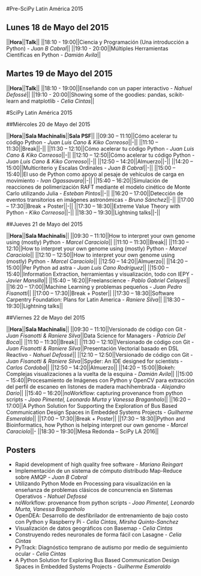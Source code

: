 #Pre-SciPy Latin América 2015

## Lunes 18 de Mayo del 2015

||**Hora**||**Talk**||
||18:10 - 19:00||Ciencia y Programación (Una introducción a Python) - *Juan B Cabral*||
||19:10 - 20:00||Múltiples Herramientas Científicas en Python - *Damián Avila*||

## Martes 19 de Mayo del 2015

||**Hora**||**Talk**||
||18:10 - 19:00||Enseñando con un paper interactivo - *Nahuel Defossé*||
||19:10 - 20:00||Showing some of the goodies: pandas, scikit-learn and matplotlib - *Celia Cintas*||


#SciPy Latin América 2015

##Miércoles 20 de Mayo del 2015

||**Hora**||**Sala Machinalis**||**Sala PSF**||
||09:30 – 11:10||Cómo acelerar tu código Python - *Juan Luis Cano & Kiko Correoso*||-||
||11:10 – 11:30||Break||-||
||11:30 – 12:10||Cómo acelerar tu código Python - *Juan Luis Cano & Kiko Correoso*||-||
||12:10 – 12:50||Cómo acelerar tu código Python - *Juan Luis Cano & Kiko Correoso*||-||
||12:50 – 14:20||Almuerzo||-||
||14:20 – 15:00||Multicriterio y Escalas Ordinales - *Juan B Cabral*||-||
||15:00 – 15:40||El uso de Python como apoyo al pesaje de vehículos de carga en movimiento -  *Ivan Ogassavara*||-||
||15:40 – 16:20||Simulación de reacciones de polimerización RAFT mediante el modelo cinético de Monte Carlo utilizando Julia - *Esteban Pintos*||-||
||16:20 – 17:00||Detección de eventos transitorios en imágenes astronómicas - *Bruno Sánchez*||-||
||17:00 – 17:30||Break + Poster||-||
||17:30 – 18:30||Extreme Value Theory with Python - *Kiko Correoso*||-||
||18:30 – 19:30||Lightning talks||-||


##Jueves 21 de Mayo del 2015

||**Hora**||**Sala Machinalis**||
||09:30 – 11:10||How to interpret your own genome using (mostly) Python - *Marcel Caraciolo*||
||11:10 – 11:30||Break||
||11:30 – 12:10||How to interpret your own genome using (mostly) Python - *Marcel Caraciolo*||
||12:10 – 12:50||How to interpret your own genome using (mostly) Python - *Marcel Caraciolo*||
||12:50 – 14:20||Almuerzo||
||14:20 – 15:00||Per Python ad astra - *Juan Luis Cano Rodríguez*||
||15:00 – 15:40||Information Extraction, herramientas y visualización, todo con IEPY - *Javier Mansilla*||
||15:40 – 16:20||Freelanscience - *Pablo Gabriel Celayes*||
||16:20 – 17:00||Machine Learning y problemas pequeños - *Juan Pedro Fisanotti*||
||17:00 – 17:30||Break + Poster||
||17:30 – 18:30||Software Carpentry Foundation: Plans for Latin America - *Raniere Silva*||
||18:30 – 19:30||Lightning talks||

##Viernes 22 de Mayo del 2015

||**Hora**||**Sala Machinalis**||
||09:30 – 11:10||Versionado de código con Git - *Juan Fisanotti & Raniere Silva*||Data Science for Managers - *Patricio Del Boca*||
||11:10 – 11:30||Break||
||11:30 – 12:10||Versionado de código con Git - *Juan Fisanotti & Raniere Silva*||Presentación Vectorial basado en DSL Reactivo - *Nahuel Defossé*||
||12:10 – 12:50||Versionado de código con Git - *Juan Fisanotti & Raniere Silva*||Spyder: An IDE designed for scientists - *Carlos Cordoba*||
||12:50 – 14:20||Almuerzo||
||14:20 – 15:00||Bokeh: Complejas visualizaciones a la vuelta de la esquina - *Damián Avila*||
||15:00 – 15:40||Procesamiento de Imágenes con Python y OpenCV para extracción del perfil de escaneo en listones de madera machihembrada - *Alejandro Dario*||
||15:40 – 16:20||noWorkflow: capturing provenance from python scripts - *Joao Pimentel, Leonardo Murta y Vanessa Braganholo*||
||16:20 – 17:00||A Python Solution for Supporting the Exploration of Bus Based Communication Design Spaces in Embedded Systems Projects - *Guilherme Esmeraldo*||
||17:00 – 17:30||Break + Poster||
||17:30 – 18:30||Python and Bioinformatics, how Python is helping interpret our own genome - *Marcel Caraciolo*||-
||18:30 – 19:30||Mesa Redonda – SciPy LA 2016||

## Posters

- Rapid development of high quality free software - *Mariano Reingart*
- Implementación de un sistema de cómputo distribudo Map-Reduce sobre AMQP - *Juan B Cabral*
- Utilizando Python Mode en Processing para visualización en la enseñanza de problemas clásicos de concurrencia en Sistemas Operativos - *Nahuel Defossé*
- noWorkflow: provenance from python scripts - *Joao Pimentel, Leonardo Murta, Vanessa Braganholo*
- OpenDEA: Desarrollo de desfibrilador de entrenamiento de bajo costo con Python y Raspberry Pi - *Celia Cintas, Mirsha Quinto-Sanchez*
- Visualización de datos geográficos con Basemap - *Celia Cintas*
- Construyendo redes neuronales de forma fácil con Lasagne - *Celia Cintas*
- PyTrack: Diagnóstico temprano de autismo por medio de seguimiento ocular - *Celia Cintas*
- A Python Solution for Exploring Bus Based Communication Design Spaces in Embedded Systems Projects - *Guilherme Esmeraldo*

